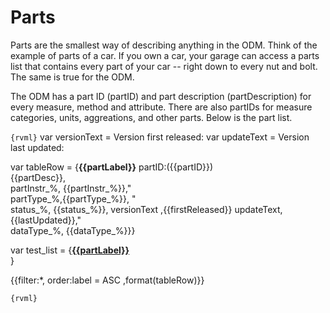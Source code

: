 
<!--` parts1 -->
# Parts

Parts are the smallest way of describing anything in the ODM. Think of the example of parts of a car. If you own a car, your garage can access a parts list that contains every part of your car -- right down to every nut and bolt. The same is true for the ODM.

The ODM has a part ID (partID) and part description (partDescription) for every measure, method and attribute. There are also partIDs for measure categories, units, aggreations, and other parts. Below is the part list.

<!--` parts1/ -->

```{rvml}```
var versionText = <!--` versionText -->Version first released: <!--` versionText/ -->
var updateText = <!--` updateText -->Version last updated: <!--` updateText/ -->

var tableRow = {<a name="{{partID}}">**{{partLabel}}**</a> partID:({{partID}})<br />{{partDesc}},<br /> partInstr_%, {{partInstr_%}}," <br /> partType_%,{{partType_%}}, "<br />status_%, {{status_%}}, versionText ,{{firstReleased}} updateText, {{lastUpdated}},"<br /> dataType_%, {{dataType_%}}}

var test_list = {<a href="#{{partID}}">**{{partLabel}}**</a> <br />}


{{filter:*, order:label = ASC ,format(tableRow)}}

```{rvml}```
